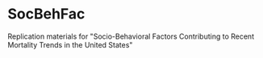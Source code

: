 # SocBehFac
Replication materials for "Socio-Behavioral Factors Contributing to Recent Mortality Trends in the United States"
